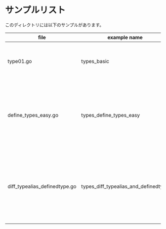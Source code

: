 # サンプルリスト

このディレクトリには以下のサンプルがあります。

|file|example name|note|
|----|------------|----|
|type01.go|types\_basic|type についてのサンプルです|
|define_types_easy.go|types\_define\_types\_easy|Goでは型定義が簡単であるということを示すサンプルです|
|diff\_typealias\_definedtype.go|types\_diff\_typealias\_and\_definedtype|Goでの Type Alias と Defined Type の違いについてのサンプルです|
